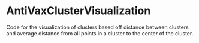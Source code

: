 # AntiVaxClusterVisualization

Code for the visualization of clusters based off distance between clusters and average distance from all points in a cluster to the center of the cluster.
